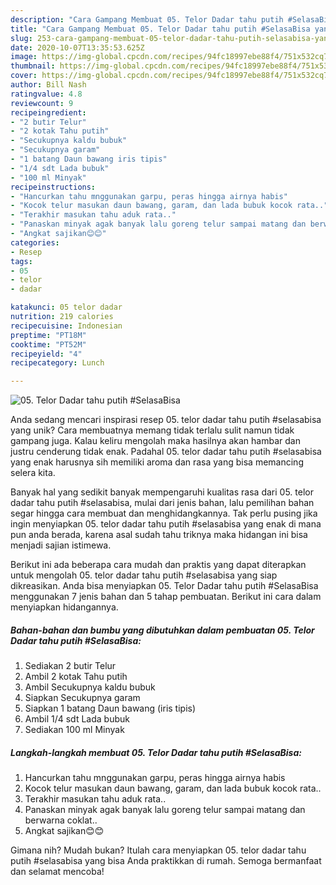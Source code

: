 ```yaml
---
description: "Cara Gampang Membuat 05. Telor Dadar tahu putih #SelasaBisa yang Lezat Sekali"
title: "Cara Gampang Membuat 05. Telor Dadar tahu putih #SelasaBisa yang Lezat Sekali"
slug: 253-cara-gampang-membuat-05-telor-dadar-tahu-putih-selasabisa-yang-lezat-sekali
date: 2020-10-07T13:35:53.625Z
image: https://img-global.cpcdn.com/recipes/94fc18997ebe88f4/751x532cq70/05-telor-dadar-tahu-putih-selasabisa-foto-resep-utama.jpg
thumbnail: https://img-global.cpcdn.com/recipes/94fc18997ebe88f4/751x532cq70/05-telor-dadar-tahu-putih-selasabisa-foto-resep-utama.jpg
cover: https://img-global.cpcdn.com/recipes/94fc18997ebe88f4/751x532cq70/05-telor-dadar-tahu-putih-selasabisa-foto-resep-utama.jpg
author: Bill Nash
ratingvalue: 4.8
reviewcount: 9
recipeingredient:
- "2 butir Telur"
- "2 kotak Tahu putih"
- "Secukupnya kaldu bubuk"
- "Secukupnya garam"
- "1 batang Daun bawang iris tipis"
- "1/4 sdt Lada bubuk"
- "100 ml Minyak"
recipeinstructions:
- "Hancurkan tahu mnggunakan garpu, peras hingga airnya habis"
- "Kocok telur masukan daun bawang, garam, dan lada bubuk kocok rata.."
- "Terakhir masukan tahu aduk rata.."
- "Panaskan minyak agak banyak lalu goreng telur sampai matang dan berwarna coklat.."
- "Angkat sajikan😊😊"
categories:
- Resep
tags:
- 05
- telor
- dadar

katakunci: 05 telor dadar 
nutrition: 219 calories
recipecuisine: Indonesian
preptime: "PT18M"
cooktime: "PT52M"
recipeyield: "4"
recipecategory: Lunch

---
```



![05. Telor Dadar tahu putih #SelasaBisa](https://img-global.cpcdn.com/recipes/94fc18997ebe88f4/751x532cq70/05-telor-dadar-tahu-putih-selasabisa-foto-resep-utama.jpg)

Anda sedang mencari inspirasi resep 05. telor dadar tahu putih #selasabisa yang unik? Cara membuatnya memang tidak terlalu sulit namun tidak gampang juga. Kalau keliru mengolah maka hasilnya akan hambar dan justru cenderung tidak enak. Padahal 05. telor dadar tahu putih #selasabisa yang enak harusnya sih memiliki aroma dan rasa yang bisa memancing selera kita.



Banyak hal yang sedikit banyak mempengaruhi kualitas rasa dari 05. telor dadar tahu putih #selasabisa, mulai dari jenis bahan, lalu pemilihan bahan segar hingga cara membuat dan menghidangkannya. Tak perlu pusing jika ingin menyiapkan 05. telor dadar tahu putih #selasabisa yang enak di mana pun anda berada, karena asal sudah tahu triknya maka hidangan ini bisa menjadi sajian istimewa.


Berikut ini ada beberapa cara mudah dan praktis yang dapat diterapkan untuk mengolah 05. telor dadar tahu putih #selasabisa yang siap dikreasikan. Anda bisa menyiapkan 05. Telor Dadar tahu putih #SelasaBisa menggunakan 7 jenis bahan dan 5 tahap pembuatan. Berikut ini cara dalam menyiapkan hidangannya.

<!--inarticleads1-->

##### Bahan-bahan dan bumbu yang dibutuhkan dalam pembuatan 05. Telor Dadar tahu putih #SelasaBisa:

1. Sediakan 2 butir Telur
1. Ambil 2 kotak Tahu putih
1. Ambil Secukupnya kaldu bubuk
1. Siapkan Secukupnya garam
1. Siapkan 1 batang Daun bawang (iris tipis)
1. Ambil 1/4 sdt Lada bubuk
1. Sediakan 100 ml Minyak




<!--inarticleads2-->

##### Langkah-langkah membuat 05. Telor Dadar tahu putih #SelasaBisa:

1. Hancurkan tahu mnggunakan garpu, peras hingga airnya habis
1. Kocok telur masukan daun bawang, garam, dan lada bubuk kocok rata..
1. Terakhir masukan tahu aduk rata..
1. Panaskan minyak agak banyak lalu goreng telur sampai matang dan berwarna coklat..
1. Angkat sajikan😊😊




Gimana nih? Mudah bukan? Itulah cara menyiapkan 05. telor dadar tahu putih #selasabisa yang bisa Anda praktikkan di rumah. Semoga bermanfaat dan selamat mencoba!
